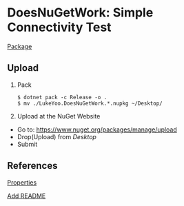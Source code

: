 # DoesNuGetWork: Simple Connectivity Test

[Package](https://www.nuget.org/packages/LukeYoo.DoesNuGetWork)

## Upload

1. Pack
    ```
    $ dotnet pack -c Release -o .
    $ mv ./LukeYoo.DoesNuGetWork.*.nupkg ~/Desktop/
    ```

2. Upload at the NuGet Website
- Go to: https://www.nuget.org/packages/manage/upload
- Drop(Upload) from _Desktop_
- Submit

## References

[Properties](https://learn.microsoft.com/en-us/nuget/create-packages/package-authoring-best-practices#authors)

[Add README](https://devblogs.microsoft.com/nuget/add-a-readme-to-your-nuget-package/#add-a-readme-to-your-package)

